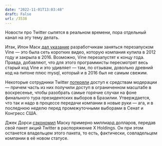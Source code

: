 ```yaml
---
date: "2022-11-01T13:03:48"
draft: False
url: /3538
---
```


Новости про Twitter сыпятся в реальном времени, пора отдельный канал на эту тему делать. 

Итак, Илон Маск [дал указание](https://www.axios.com/2022/10/31/vine-tiktok-twitter-musk-team-reboot) разработчикам заняться перезапуском Vine — это была сеть коротких видео, которую компания купила в 2012 году и закрыла в 2016. Возможно, Vine перезапустят к концу года. Правда, добавляют, что для этого программисты пересмотрят весь старый код Vine и это удивляет — там, по отзывам, довольно древний код на питоне плюс mysql, который и в 2016 был не самым свежим. 

Некоторые сотрудники Twitter [потеряли](https://www.bloomberg.com/news/articles/2022-11-01/twitter-limits-content-enforcement-tools-as-us-election-looms) доступ к средствам модерации — причем часть из них получили доступ в ограниченном масштабе в воскресенье, чтобы разобрать самые горячие случаи на фоне финального тура президентских выборов в Бразилии. Утверждается, что так и надо в процессе передачи компании в новые руки — ага, и в последнюю неделю перед промежуточными выборами в Сенат и Конгресс США. 

Джек Дорси [сэкономил](https://www.businessinsider.com/jack-dorsey-saves-elon-musk-1billion-rolling-over-twitter-shares-2022-10?op=1) Маску примерно миллиард долларов, передав свой пакет акций Twitter в распоряжение X Holdings. Он при этом останется владельцем этого пакета, то есть, фактически, совладельцем компании в её новом статусе.
